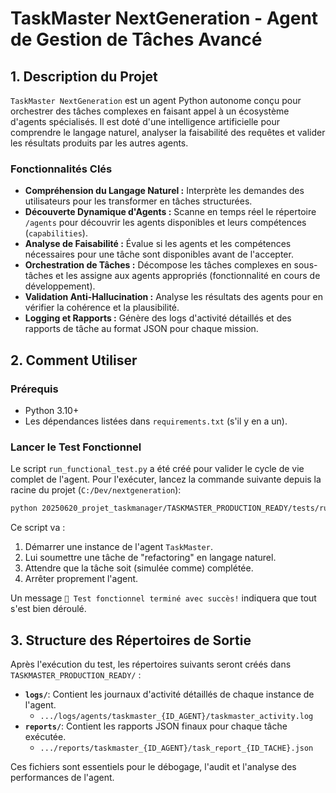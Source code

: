 # TaskMaster NextGeneration - Agent de Gestion de Tâches Avancé

## 1. Description du Projet

`TaskMaster NextGeneration` est un agent Python autonome conçu pour orchestrer des tâches complexes en faisant appel à un écosystème d'agents spécialisés. Il est doté d'une intelligence artificielle pour comprendre le langage naturel, analyser la faisabilité des requêtes et valider les résultats produits par les autres agents.

### Fonctionnalités Clés

*   **Compréhension du Langage Naturel :** Interprète les demandes des utilisateurs pour les transformer en tâches structurées.
*   **Découverte Dynamique d'Agents :** Scanne en temps réel le répertoire `/agents` pour découvrir les agents disponibles et leurs compétences (`capabilities`).
*   **Analyse de Faisabilité :** Évalue si les agents et les compétences nécessaires pour une tâche sont disponibles avant de l'accepter.
*   **Orchestration de Tâches :** Décompose les tâches complexes en sous-tâches et les assigne aux agents appropriés (fonctionnalité en cours de développement).
*   **Validation Anti-Hallucination :** Analyse les résultats des agents pour en vérifier la cohérence et la plausibilité.
*   **Logging et Rapports :** Génère des logs d'activité détaillés et des rapports de tâche au format JSON pour chaque mission.

## 2. Comment Utiliser

### Prérequis

*   Python 3.10+
*   Les dépendances listées dans `requirements.txt` (s'il y en a un).

### Lancer le Test Fonctionnel

Le script `run_functional_test.py` a été créé pour valider le cycle de vie complet de l'agent. Pour l'exécuter, lancez la commande suivante depuis la racine du projet (`C:/Dev/nextgeneration`):

```bash
python 20250620_projet_taskmanager/TASKMASTER_PRODUCTION_READY/tests/run_functional_test.py
```

Ce script va :
1.  Démarrer une instance de l'agent `TaskMaster`.
2.  Lui soumettre une tâche de "refactoring" en langage naturel.
3.  Attendre que la tâche soit (simulée comme) complétée.
4.  Arrêter proprement l'agent.

Un message `🎉 Test fonctionnel terminé avec succès!` indiquera que tout s'est bien déroulé.

## 3. Structure des Répertoires de Sortie

Après l'exécution du test, les répertoires suivants seront créés dans `TASKMASTER_PRODUCTION_READY/` :

*   **`logs/`**: Contient les journaux d'activité détaillés de chaque instance de l'agent.
    *   `.../logs/agents/taskmaster_{ID_AGENT}/taskmaster_activity.log`
*   **`reports/`**: Contient les rapports JSON finaux pour chaque tâche exécutée.
    *   `.../reports/taskmaster_{ID_AGENT}/task_report_{ID_TACHE}.json`

Ces fichiers sont essentiels pour le débogage, l'audit et l'analyse des performances de l'agent. 